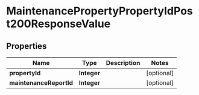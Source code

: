 

# MaintenancePropertyPropertyIdPost200ResponseValue


## Properties

| Name | Type | Description | Notes |
|------------ | ------------- | ------------- | -------------|
|**propertyId** | **Integer** |  |  [optional] |
|**maintenanceReportId** | **Integer** |  |  [optional] |



